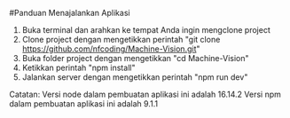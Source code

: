 #Panduan Menajalankan Aplikasi

1. Buka terminal dan arahkan ke tempat Anda ingin mengclone project
2. Clone project dengan mengetikkan perintah "git clone https://github.com/nfcoding/Machine-Vision.git"
3. Buka folder project dengan mengetikkan "cd Machine-Vision"
4. Ketikkan perintah "npm install"
5. Jalankan server dengan mengetikkan perintah "npm run dev"

Catatan:
Versi node dalam pembuatan aplikasi ini adalah 16.14.2
Versi npm dalam pembuatan aplikasi ini adalah 9.1.1
